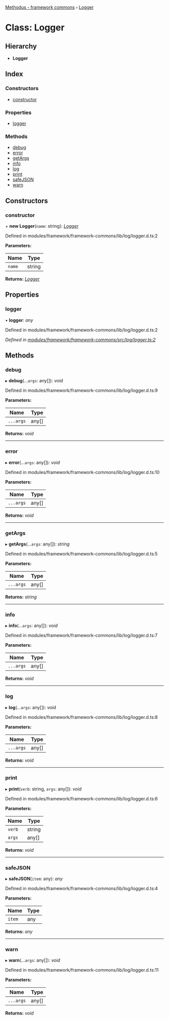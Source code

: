 [Methodus - framework commons](../globals.md) › [Logger](logger.md)

# Class: Logger

## Hierarchy

* **Logger**

## Index

### Constructors

* [constructor](logger.md#constructor)

### Properties

* [logger](logger.md#logger)

### Methods

* [debug](logger.md#debug)
* [error](logger.md#error)
* [getArgs](logger.md#getargs)
* [info](logger.md#info)
* [log](logger.md#log)
* [print](logger.md#print)
* [safeJSON](logger.md#safejson)
* [warn](logger.md#warn)

## Constructors

###  constructor

\+ **new Logger**(`name`: string): *[Logger](logger.md)*

Defined in modules/framework/framework-commons/lib/log/logger.d.ts:2

**Parameters:**

Name | Type |
------ | ------ |
`name` | string |

**Returns:** *[Logger](logger.md)*

## Properties

###  logger

• **logger**: *any*

Defined in modules/framework/framework-commons/lib/log/logger.d.ts:2

*Defined in [modules/framework/framework-commons/src/log/logger.ts:2](https://github.com/nodulusteam/methodus.dev/blob/9fa5503/modules/framework/framework-commons/src/log/logger.ts#L2)*

## Methods

###  debug

▸ **debug**(...`args`: any[]): *void*

Defined in modules/framework/framework-commons/lib/log/logger.d.ts:9

**Parameters:**

Name | Type |
------ | ------ |
`...args` | any[] |

**Returns:** *void*

___

###  error

▸ **error**(...`args`: any[]): *void*

Defined in modules/framework/framework-commons/lib/log/logger.d.ts:10

**Parameters:**

Name | Type |
------ | ------ |
`...args` | any[] |

**Returns:** *void*

___

###  getArgs

▸ **getArgs**(...`args`: any[]): *string*

Defined in modules/framework/framework-commons/lib/log/logger.d.ts:5

**Parameters:**

Name | Type |
------ | ------ |
`...args` | any[] |

**Returns:** *string*

___

###  info

▸ **info**(...`args`: any[]): *void*

Defined in modules/framework/framework-commons/lib/log/logger.d.ts:7

**Parameters:**

Name | Type |
------ | ------ |
`...args` | any[] |

**Returns:** *void*

___

###  log

▸ **log**(...`args`: any[]): *void*

Defined in modules/framework/framework-commons/lib/log/logger.d.ts:8

**Parameters:**

Name | Type |
------ | ------ |
`...args` | any[] |

**Returns:** *void*

___

###  print

▸ **print**(`verb`: string, `args`: any[]): *void*

Defined in modules/framework/framework-commons/lib/log/logger.d.ts:6

**Parameters:**

Name | Type |
------ | ------ |
`verb` | string |
`args` | any[] |

**Returns:** *void*

___

###  safeJSON

▸ **safeJSON**(`item`: any): *any*

Defined in modules/framework/framework-commons/lib/log/logger.d.ts:4

**Parameters:**

Name | Type |
------ | ------ |
`item` | any |

**Returns:** *any*

___

###  warn

▸ **warn**(...`args`: any[]): *void*

Defined in modules/framework/framework-commons/lib/log/logger.d.ts:11

**Parameters:**

Name | Type |
------ | ------ |
`...args` | any[] |

**Returns:** *void*
